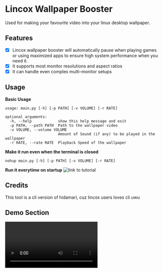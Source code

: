 # Lincox Wallpaper Booster 

Used for making your favourite video into your linux desktop wallpaper.

## Features 

-[x] Lincox wallpaper booster will automatically pause when playing games or using maximized apps to ensure high system performance when you need it.
-[x] It supports most monitor resolutions and aspect ratios
-[x] It can handle even complex multi-monitor setups

## Usage

**Basic Usage** 
```
usage: main.py [-h] [-p PATH] [-v VOLUME] [-r RATE]

optional arguments:
  -h, --help            show this help message and exit
  -p PATH, --path PATH  Path to the wallpaper video
  -v VOLUME, --volume VOLUME
                        Amount of Sound (if any) to be played in the wallpaper
  -r RATE, --rate RATE  Playback Speed of the wallpaper
```
**Make it run even when the terminal is closed**
```
nohup main.py [-h] [-p PATH] [-v VOLUME] [-r RATE]
```
**Run it everytime on startup**
![link to tutorial](https://websofttechs.com/tutorials/how-to-setup-python-script-autorun-in-ubuntu-18-04/)

## Credits 

This tool is a cli version of hidamari, cuz lincox users loves cli uwu

## Demo Section
![video](./video/demo.mp4)

